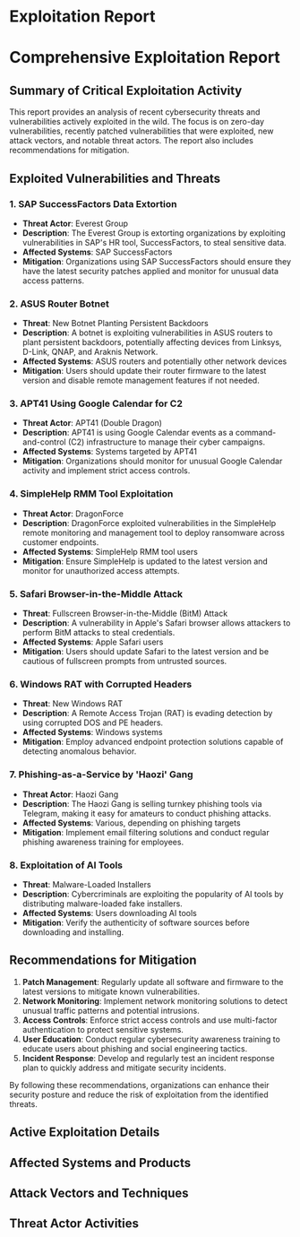 # Exploitation Report

# Comprehensive Exploitation Report

## Summary of Critical Exploitation Activity

This report provides an analysis of recent cybersecurity threats and vulnerabilities actively exploited in the wild. The focus is on zero-day vulnerabilities, recently patched vulnerabilities that were exploited, new attack vectors, and notable threat actors. The report also includes recommendations for mitigation.

## Exploited Vulnerabilities and Threats

### 1. SAP SuccessFactors Data Extortion
- **Threat Actor**: Everest Group
- **Description**: The Everest Group is extorting organizations by exploiting vulnerabilities in SAP's HR tool, SuccessFactors, to steal sensitive data.
- **Affected Systems**: SAP SuccessFactors
- **Mitigation**: Organizations using SAP SuccessFactors should ensure they have the latest security patches applied and monitor for unusual data access patterns.

### 2. ASUS Router Botnet
- **Threat**: New Botnet Planting Persistent Backdoors
- **Description**: A botnet is exploiting vulnerabilities in ASUS routers to plant persistent backdoors, potentially affecting devices from Linksys, D-Link, QNAP, and Araknis Network.
- **Affected Systems**: ASUS routers and potentially other network devices
- **Mitigation**: Users should update their router firmware to the latest version and disable remote management features if not needed.

### 3. APT41 Using Google Calendar for C2
- **Threat Actor**: APT41 (Double Dragon)
- **Description**: APT41 is using Google Calendar events as a command-and-control (C2) infrastructure to manage their cyber campaigns.
- **Affected Systems**: Systems targeted by APT41
- **Mitigation**: Organizations should monitor for unusual Google Calendar activity and implement strict access controls.

### 4. SimpleHelp RMM Tool Exploitation
- **Threat Actor**: DragonForce
- **Description**: DragonForce exploited vulnerabilities in the SimpleHelp remote monitoring and management tool to deploy ransomware across customer endpoints.
- **Affected Systems**: SimpleHelp RMM tool users
- **Mitigation**: Ensure SimpleHelp is updated to the latest version and monitor for unauthorized access attempts.

### 5. Safari Browser-in-the-Middle Attack
- **Threat**: Fullscreen Browser-in-the-Middle (BitM) Attack
- **Description**: A vulnerability in Apple's Safari browser allows attackers to perform BitM attacks to steal credentials.
- **Affected Systems**: Apple Safari users
- **Mitigation**: Users should update Safari to the latest version and be cautious of fullscreen prompts from untrusted sources.

### 6. Windows RAT with Corrupted Headers
- **Threat**: New Windows RAT
- **Description**: A Remote Access Trojan (RAT) is evading detection by using corrupted DOS and PE headers.
- **Affected Systems**: Windows systems
- **Mitigation**: Employ advanced endpoint protection solutions capable of detecting anomalous behavior.

### 7. Phishing-as-a-Service by 'Haozi' Gang
- **Threat Actor**: Haozi Gang
- **Description**: The Haozi Gang is selling turnkey phishing tools via Telegram, making it easy for amateurs to conduct phishing attacks.
- **Affected Systems**: Various, depending on phishing targets
- **Mitigation**: Implement email filtering solutions and conduct regular phishing awareness training for employees.

### 8. Exploitation of AI Tools
- **Threat**: Malware-Loaded Installers
- **Description**: Cybercriminals are exploiting the popularity of AI tools by distributing malware-loaded fake installers.
- **Affected Systems**: Users downloading AI tools
- **Mitigation**: Verify the authenticity of software sources before downloading and installing.

## Recommendations for Mitigation

1. **Patch Management**: Regularly update all software and firmware to the latest versions to mitigate known vulnerabilities.
2. **Network Monitoring**: Implement network monitoring solutions to detect unusual traffic patterns and potential intrusions.
3. **Access Controls**: Enforce strict access controls and use multi-factor authentication to protect sensitive systems.
4. **User Education**: Conduct regular cybersecurity awareness training to educate users about phishing and social engineering tactics.
5. **Incident Response**: Develop and regularly test an incident response plan to quickly address and mitigate security incidents.

By following these recommendations, organizations can enhance their security posture and reduce the risk of exploitation from the identified threats.

## Active Exploitation Details



## Affected Systems and Products



## Attack Vectors and Techniques



## Threat Actor Activities

 